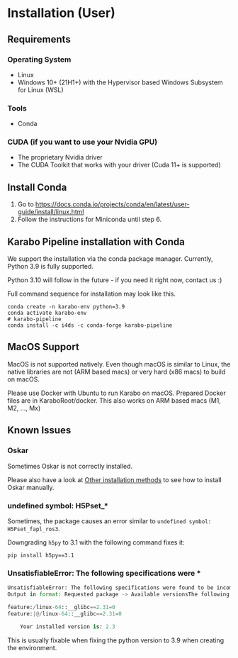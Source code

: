 # Installation (User)

## Requirements

### Operating System
- Linux 
- Windows 10+ (21H1+) with the Hypervisor based Windows Subsystem for Linux (WSL)

### Tools
- Conda

### CUDA (if you want to use your Nvidia GPU)
- The proprietary Nvidia driver
- The CUDA Toolkit that works with your driver (Cuda 11+ is supported)

## Install Conda

1. Go to https://docs.conda.io/projects/conda/en/latest/user-guide/install/linux.html
2. Follow the instructions for Miniconda until step 6. 

## Karabo Pipeline installation with Conda

We support the installation via the conda package manager.
Currently, Python 3.9 is fully supported.

Python 3.10 will follow in the future - if you need it right now, contact us :) 

Full command sequence for installation may look like this.

```shell
conda create -n karabo-env python=3.9
conda activate karabo-env
# karabo-pipeline
conda install -c i4ds -c conda-forge karabo-pipeline
```

## MacOS Support

MacOS is not supported natively. Even though macOS is similar to Linux, the native libraries are not (ARM based macs) or very hard (x86 macs) to build on macOS. 

Please use Docker with Ubuntu to run Karabo on macOS. Prepared Docker files are in KaraboRoot/docker. This also works on ARM based macs (M1, M2, ..., Mx)

##  Known Issues

### Oskar
Sometimes Oskar is not correctly installed. 

Please also have a look at [Other installation methods](installation_no_conda.md) to see how to install Oskar manually.

### undefined symbol: H5Pset_*
Sometimes, the package causes an error similar to `undefined symbol: H5Pset_fapl_ros3`. 

Downgrading `h5py` to 3.1 with the following command fixes it:

```shell
pip install h5py==3.1
```

### UnsatisfiableError: The following specifications were *

```python
UnsatisfiableError: The following specifications were found to be incompatible with each other:
Output in format: Requested package -> Available versionsThe following specifications were found to be incompatible with your system:

feature:/linux-64::__glibc==2.31=0
feature:|@/linux-64::__glibc==2.31=0

	Your installed version is: 2.3
```

This is usually fixable when fixing the python version to 3.9 when creating the environment.

